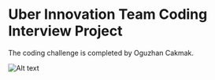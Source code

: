 # Uber Innovation Team Coding Interview Project

The coding challenge is completed by Oguzhan Cakmak.

![Alt text](images/project.png=250x250)

